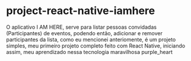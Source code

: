 # project-react-native-iamhere
O aplicativo I AM HERE, serve para listar pessoas convidadas (Participantes) de eventos, podendo então, adicionar e remover participantes da lista, como eu mencionei anteriomente, é um projeto simples, meu primeiro projeto completo feito com React Native, iniciando assim, meu aprendizado nessa tecnologia maravilhosa purple_heart
